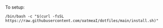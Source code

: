 To setup: 
```
/bin/bash -c "$(curl -fsSL https://raw.githubusercontent.com/oatmeaI/dotfiles/main/install.sh)"
```
